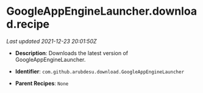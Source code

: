 # GoogleAppEngineLauncher.download.recipe

_Last updated 2021-12-23 20:01:50Z_

- **Description**: Downloads the latest version of GoogleAppEngineLauncher.

- **Identifier**: `com.github.arubdesu.download.GoogleAppEngineLauncher`

- **Parent Recipes**: `None`

